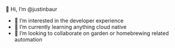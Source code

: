 👋 Hi, I’m @justinbaur

- 👀 I’m interested in the developer experience
- 🌱 I’m currently learning anything cloud native
- 💞️ I’m looking to collaborate on garden or homebrewing related automation

<!---
justinbaur/justinbaur is a ✨ special ✨ repository because its `README.md` (this file) appears on your GitHub profile.
You can click the Preview link to take a look at your changes.
--->
